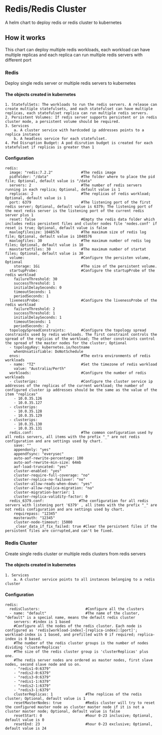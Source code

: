 # Redis/Redis Cluster
A helm chart to deploy redis or redis cluster to kubernetes
## How it works
This chart can deploy multiple redis workloads, each workload can have multiple replicas and each replica can run multiple redis servers with different port
### Redis
Deploy single redis server or multiple redis servers to kubernetes
#### The objects created in kubernetes
    1. StatefulSets: The workloads to run the redis servers. A release can create multiple statefulsets, and each statefulset can have multiple replicas, each statefulset replica can run multiple redis servers.
    2. Persistent Volumes: If redis server supports persistent or in redis cluster mode, a persistent volume should be required.
    3. Services
        a. A cluster service with hardcoded ip addresses points to a replica instance
        b. A headless service for each statefulset.
    4. Pod Disruption Budget: A pod disrution budget is created for each statefulset if replicas is greater than 1
#### Configuration
    redis:
      image: "redis:7.2.2"             #The redis image
      pidfolder: "/data"               #The folder where to place the pid file; Optional, default value is "/data"
      servers: 2                       #The number of redis servers running in each replica; Optional, default value is 1
      replicas: 2                      #The replicas of redis workload; Optional, default value is 1
      port: 6379                       #The listening port of the first redis server; Optional, default value is 6379; The listening port of the next redis server is the listening port of the current redis server plus 1
      reset: false                     #Empty the redis data folder which includes redis persistent files and cluster nodes file 'nodes.conf' if reset is true; Optional, default value is false
      maxlogfilesize: 1048576          #The maximum size of redis log file; Optional, default value is 1048576
      maxlogfiles: 30                  #The maximum number of redis log files; Optional, default value is 10
      maxstartatfiles: 30              #The maximum number of startat files; Optional, default value is 30
      volume:                          #Configure the persisten volume, Optional
        storage: 1Gi                   #The size of the persistent volume.
      startupProbe:                    #Configure the startupProbe of the redis workload
        failureThreshold: 30
        successThreshold: 1
        initialDelaySeconds: 0
        timeoutSeconds: 1
        periodSeconds: 1
      livenessProbe:                   #Configure the livenessProbe of the redis workload
        failureThreshold: 2
        successThreshold: 1
        initialDelaySeconds: 1
        timeoutSeconds: 1
        periodSeconds: 2
      topologySpreadConstraints:       #Configure the topology spread constraints used by redis workloads. The first constraint controls the spread of the replicas of the workload; The other constraints control the spread of the master nodes for the cluster; Optional
      - topologyKey: kubernetes.io/hostname
        whenUnsatisfiable: DoNotSchedule
      envs:                            #The extra environments of redis workloads
      - name: "TZ"                     #Set the timezone of redis workload
        value: "Australia/Perth"
      workloads:                       #Configure the number of redis workloads
      - clusterips:                    #Configure the cluster service ip addresses of the replicas of the current workload; the number of configured cluster ip addresses should be the same as the value of the item "replicas"
        - 10.0.35.126                  
        - 10.0.35.127
      - clusterips:
        - 10.0.35.128
        - 10.0.35.129
      - clusterips:
        - 10.0.35.130
        - 10.0.35.131
      redis.conf:                      #The common configuration used hy all redis servers, all items with the prefix "_" are not redis configuration and are settings used by chart.
        save: ""
        appendonly: "yes"
        appendfsync: "everysec"
        auto-aof-rewrite-percentage: 100
        auto-aof-rewrite-min-size: 64mb
        aof-load-truncated: "yes"
        cluster-enabled: "yes"
        cluster-require-full-coverage: "no"
        cluster-replica-no-failover: "no"
        cluster-allow-reads-when-down: "yes"
        cluster-allow-replica-migration: "no"
        cluster-migration-barrier: 1
        cluster-replica-validity-factor: 0
      redis_6379.conf:                #The configuration for all redis servers with listening port '6379' , all items with the prefix "_" are not redis configuration and are settings used by chart.
        requirepass: "12345"
        masterauth: "12345"
        cluster-node-timeout: 15000
        _clear_data_if_fix_failed: true #Clear the persistent files if the persistent files are corrupted,and can't be fixed.

### Redis Cluster
Create single redis cluster or multiple redis clusters from redis servers
#### The objects created in kubernetes
    1. Services
        a. A cluster service points to all instances belonging to a redis cluster

#### Configuration
    redis:
      redisClusters:                     #Configure all the clusters
      - name: "default"                  #The name of the cluster, "default" is a special name, means the default redis cluster
        servers: #index is 1 based       
        #Configure all the nodes of the redis cluster. Each node is configured as 'redis[workload-index]-[replica-index]:[port]'; workload-index is 1 based, and prefilled with 0 if required; replica-index is 0 based. 
        #The number of the redis cluster groups is the number of nodes dividing 'clusterReplicas'
        #The size of the redis cluster group is 'clusterReplicas' plus one.
        #The redis server nodes are ordered as master nodes, first slave nodes, second slave node and so on.
        - "redis1-0:6379"
        - "redis2-0:6379"
        - "redis3-0:6379"
        - "redis1-1:6379"
        - "redis2-1:6379"
        - "redis3-1:6379"
        clusterReplicas: 1               #The replicas of the redis cluster; Optional, default value is 1
        resetMasterNodes: true           #Redis cluster will try to reset the configured master node as cluster master node if it is not a cluster master node; Optional, default value is false
        resetStart: 0                    #hour 0-23 inclusive; Optional, default value is 0
        resetEnd: 23                     #hour 0-23 exclusive; Optional, default value is 24
